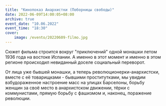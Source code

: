 ```yaml
---
title: "Кинопоказ Анархистки (Поборницы свободы)"
date: 2022-06-09T14:00:05+08:00
archive: true
event_date: "10.06.2022"
event_time: "18:30"
cover: 
    image: /evento/20220609-filmo.jpg
--- 
```

Сюжет фильма строится вокруг "приключений" одной монашки летом 1936 года на востоке Испании. А именно в этот момент и именно в этом регионе происходил невиданный доселе социальный переворот. 

От лица уже бывшей монашки, а теперь революционерки-анархистски, вместе с её товарищками - бывшими проститутками, мы увидим взбудораженное настроение масс на улицах Барселоны, борьбу женщин за своё место в анархистском движении, тёрки с коммунистами, прямую борьбу с фашизмом и, наконец, поражение революции.